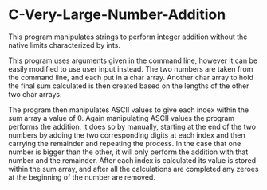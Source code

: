 # C-Very-Large-Number-Addition
This program manipulates strings to perform integer addition without the native limits characterized by ints. 

This program uses arguments given in the command line, however it can be easily modified to use user input instead. The two numbers are taken from the command line, and each put in a char array. Another char array to hold the final sum calculated is then created based on the lengths of the other two char arrays.

The program then manipulates ASCII values to give each index within the sum array a value of 0. Again manipulating ASCII values the program performs the addition, it does so by manually, starting at the end of the two numbers by adding the two corresponding digits at each index and then carrying the remainder and repeating the process. In the case that one number is bigger than the other, it will only perform the addition with that number and the remainder. After each index is calculated its value is stored within the sum array, and after all the calculations are completed any zeroes at the beginning of the number are removed.
